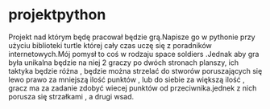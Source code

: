 # projektpython
Projekt nad którym będę pracował będzie grą.Napisze go w pythonie przy użyciu biblioteki turtle której cały czas uczę się z poradników internetowych.Mój pomysł to coś w rodzaju space soldiers .Jednak aby gra była unikalna będzie na niej 2 graczy po dwóch stronach planszy, ich taktyka będzie różna , będzie można strzelać do stworów poruszających się lewo prawo za mniejszą ilość punktów , lub do siebie za większą ilość , gracz ma za zadanie zdobyć wiecej punktów od przeciwnika.jednek z nich porusza się strzałkami , a drugi wsad.
